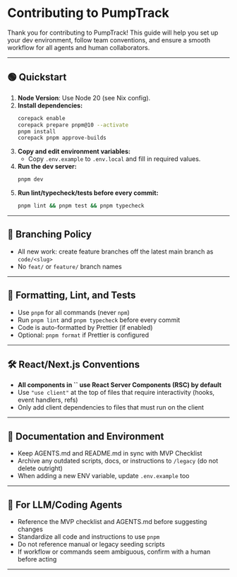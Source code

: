 # Contributing to PumpTrack

Thank you for contributing to PumpTrack! This guide will help you set up your dev environment, follow team conventions, and ensure a smooth workflow for all agents and human collaborators.

---

## 🟢 Quickstart

1. **Node Version**: Use Node 20 (see Nix config).
2. **Install dependencies:**
   ```bash
   corepack enable
   corepack prepare pnpm@10 --activate
   pnpm install
   corepack pnpm approve-builds
   ```
3. **Copy and edit environment variables:**
   - Copy `.env.example` to `.env.local` and fill in required values.
4. **Run the dev server:**
   ```bash
   pnpm dev
   ```
5. **Run lint/typecheck/tests before every commit:**
   ```bash
   pnpm lint && pnpm test && pnpm typecheck
   ```

---

## 🚩 Branching Policy

- All new work: create feature branches off the latest main branch as `code/<slug>`
- No `feat/` or `feature/` branch names

---

## 🔧 Formatting, Lint, and Tests

- Use `pnpm` for all commands (never `npm`)
- Run `pnpm lint` and `pnpm typecheck` before every commit
- Code is auto-formatted by Prettier (if enabled)
- Optional: `pnpm format` if Prettier is configured

---

## 🛠️ React/Next.js Conventions

- **All components in ****\`\`**** use React Server Components (RSC) by default**
- Use `"use client"` at the top of files that require interactivity (hooks, event handlers, refs)
- Only add client dependencies to files that must run on the client

---

## 📝 Documentation and Environment

- Keep AGENTS.md and README.md in sync with MVP Checklist
- Archive any outdated scripts, docs, or instructions to `/legacy` (do not delete outright)
- When adding a new ENV variable, update `.env.example` too

---

## 🤖 For LLM/Coding Agents

- Reference the MVP checklist and AGENTS.md before suggesting changes
- Standardize all code and instructions to use `pnpm`
- Do not reference manual or legacy seeding scripts
- If workflow or commands seem ambiguous, confirm with a human before acting

---

